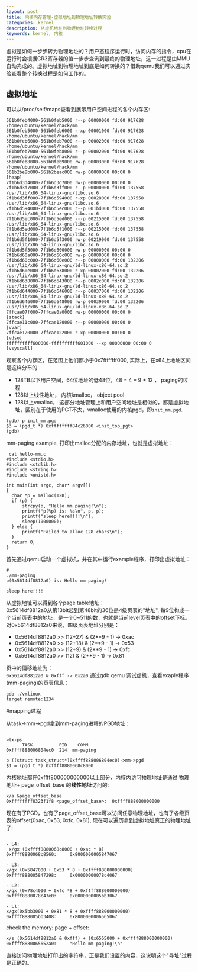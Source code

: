 ```yaml
---
layout: post
title: 内核内存管理-虚拟地址到物理地址转换实验
categories: kernel
description: 从虚机地址到物理地址转换过程
keywords: kernel, 内核
---
```


虚拟是如何一步步转为物理地址的？用户态程序运行时，访问内存的指令，cpu在运行时会根据CR3寄存器的值一步步查询到最终的物理地址，这一过程是由MMU自动完成的。虚拟地址到物理地址到底是如何转换的？借助qemu我们可以通过实验查看整个转换过程是如何工作的。  

## 虚拟地址  

可以从/proc/self/maps查看到展示用户空间进程的各个内存区:  
```
561b0feb4000-561b0feb5000 r--p 00000000 fd:00 917628                     /home/ubuntu/kernel/hack/mm
561b0feb5000-561b0feb6000 r-xp 00001000 fd:00 917628                     /home/ubuntu/kernel/hack/mm
561b0feb6000-561b0feb7000 r--p 00002000 fd:00 917628                     /home/ubuntu/kernel/hack/mm
561b0feb7000-561b0feb8000 r--p 00002000 fd:00 917628                     /home/ubuntu/kernel/hack/mm
561b0feb8000-561b0feb9000 rw-p 00003000 fd:00 917628                     /home/ubuntu/kernel/hack/mm
561b2be8b000-561b2beac000 rw-p 00000000 00:00 0                          [heap]
7f1b6d3d4000-7f1b6d3d7000 rw-p 00000000 00:00 0
7f1b6d3d7000-7f1b6d3ff000 r--p 00000000 fd:00 137558                     /usr/lib/x86_64-linux-gnu/libc.so.6
7f1b6d3ff000-7f1b6d594000 r-xp 00028000 fd:00 137558                     /usr/lib/x86_64-linux-gnu/libc.so.6
7f1b6d594000-7f1b6d5ec000 r--p 001bd000 fd:00 137558                     /usr/lib/x86_64-linux-gnu/libc.so.6
7f1b6d5ec000-7f1b6d5ed000 ---p 00215000 fd:00 137558                     /usr/lib/x86_64-linux-gnu/libc.so.6
7f1b6d5ed000-7f1b6d5f1000 r--p 00215000 fd:00 137558                     /usr/lib/x86_64-linux-gnu/libc.so.6
7f1b6d5f1000-7f1b6d5f3000 rw-p 00219000 fd:00 137558                     /usr/lib/x86_64-linux-gnu/libc.so.6
7f1b6d5f3000-7f1b6d600000 rw-p 00000000 00:00 0
7f1b6d60a000-7f1b6d60c000 rw-p 00000000 00:00 0
7f1b6d60c000-7f1b6d60e000 r--p 00000000 fd:00 132206                     /usr/lib/x86_64-linux-gnu/ld-linux-x86-64.so.2
7f1b6d60e000-7f1b6d638000 r-xp 00002000 fd:00 132206                     /usr/lib/x86_64-linux-gnu/ld-linux-x86-64.so.2
7f1b6d638000-7f1b6d643000 r--p 0002c000 fd:00 132206                     /usr/lib/x86_64-linux-gnu/ld-linux-x86-64.so.2
7f1b6d644000-7f1b6d646000 r--p 00037000 fd:00 132206                     /usr/lib/x86_64-linux-gnu/ld-linux-x86-64.so.2
7f1b6d646000-7f1b6d648000 rw-p 00039000 fd:00 132206                     /usr/lib/x86_64-linux-gnu/ld-linux-x86-64.so.2
7ffcae07f000-7ffcae0a0000 rw-p 00000000 00:00 0                          [stack]
7ffcae11c000-7ffcae120000 r--p 00000000 00:00 0                          [vvar]
7ffcae120000-7ffcae122000 r-xp 00000000 00:00 0                          [vdso]
ffffffffff600000-ffffffffff601000 --xp 00000000 00:00 0                  [vsyscall]
```

观察各个内存区，在范围上他们都小于0x7ffffffff000, 实际上，在x64上地址区间是这样分布的：  
-  128TB以下用户空间，64位地址的低48位，48 = 4 * 9 + 12 ， paging的过程
-  128以上线性地址， 内核kmalloc， object pool
-  128以上vmalloc， 这部分地址管理上和用户空间地址是相似的，都是虚拟地址，区别在于使用的PGT不太，vmalloc使用的内核pgd，即`init_mm.pgd`.   

```
(gdb) p init_mm.pgd
$3 = (pgd_t *) 0xffffffff84c26000 <init_top_pgt>
(gdb)
```

mm-paging example, 打印出malloc分配的内存地址，也就是虚拟地址：  

```
 cat hello-mm.c
#include <stdio.h>
#include <stdlib.h>
#include <string.h>
#include <unistd.h>

int main(int argc, char* argv[])
{
  char *p = malloc(128);
  if (p) {
      strcpy(p, "Hello mm paging!\n");
      printf("p(%p) is: %s\n", p, p);
      printf("sleep here!!!!\n");
      sleep(1000000);
  } else {
      printf("Failed to alloc 128 chars\n");
  }
  return 0;
}
```   

首先通过qemu启动一个虚拟机，并在其中运行example程序，打印出虚拟地址：  

```
#
./mm-paging
p(0x5614df8812a0) is: Hello mm paging!

sleep here!!!!
```
从虚拟地址可以得到各个page table地址：  
0x5614df8812a0从第13bit起到第48bit的36位是4级页表的"地址", 每9位构成一个当前页表中的地址，是一个0~511的数，也就是当前level页表中的offset下标。  
对0x5614df8812a0来说，四级页表地址分别是：  
- 0x5614df8812a0 >> (12+27) & (2**9 - 1) -> 0xac
- 0x5614df8812a0 >> (12+18) & (2**9 - 1) -> 0x53
- 0x5614df8812a0 >> (12+9)  & (2**9 - 1) -> 0xfc
- 0x5614df8812a0 >> (12)    & (2**9 - 1) -> 0x81
   
页中的偏移地址为：  
`0x5614df8812a0 & 0xfff -> 0x2a0`
通过gdb qemu 调试虚机，查看exaple程序(mm-paging)的页表信息：
```
gdb ./vmlinux
target remote:1234
```

#mapping过程  

从task->mm->pgd拿到mm-paging进程的PGD地址：   
```

>lx-ps
      TASK          PID    COMM
0xffff888006804ec0  214  mm-paging

p ((struct task_struct*)0xffff888006804ec0)->mm->pgd
$1 = (pgd_t *) 0xffff8880068c8000
```

内核地址都在0xffff800000000000以上部分，内核内访问物理地址是通过 物理地址+ page_offset_base 的**线性地址**访问的:    

```
x/a &page_offset_base
0xffffffff8323f1f8 <page_offset_base>:  0xffff888000000000
```

现在有了PGD，也有了page_offset_base可以访问任意物理地址，也有了各级页表的offset(0xac, 0x53, 0xfc, 0x81), 现在可以遍历拿到虚拟地址真正的物理地址了:  

```

- L4:
 x/gx (0xffff8880068c8000 + 0xac * 8)
0xffff8880068c8560:     0x8000000005847067

- L3:
x/gx (0x5847000 + 0x53 * 8 + 0xffff888000000000)
0xffff888005847298:     0x00000000078c4067

- L2:
x/gx (0x78c4000 + 0xfc *8 + 0xffff888000000000)
0xffff8880078c47e0:     0x0000000005bb3067

- L1:
x/gx(0x5bb3000 + 0x81 * 8 + 0xffff888000000000)
0xffff888005bb3408:     0x8000000006565067
```

check the memory: page + offset:  

```
x/s (0x5614df8812a0 & 0xfff) + (0x6565000 + 0xffff888000000000)
0xffff8880065652a0:     "Hello mm paging!\n"
```

直接访问物理地址打印出的字符串，正是我们设置的内容，这说明这个"寻址"过程是正确的。  


